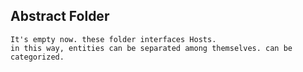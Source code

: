 ## Abstract Folder

    It's empty now. these folder interfaces Hosts. 
    in this way, entities can be separated among themselves. can be categorized.

<!-- First write date: 00:57 13.08.2022 -->
<!-- Update date: Null -->